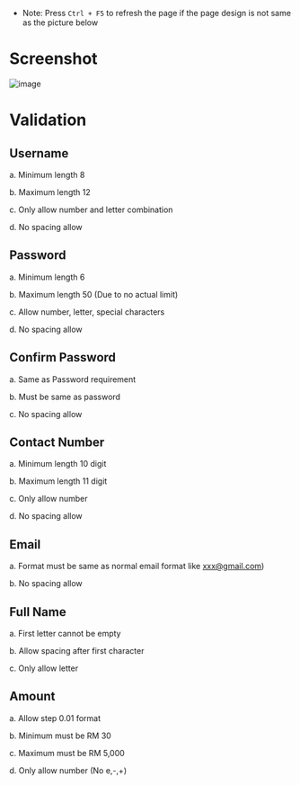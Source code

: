 * Note: Press ```Ctrl + F5``` to refresh the page if the page design is not same as the picture below

# Screenshot
![image](https://user-images.githubusercontent.com/52247950/121663348-e8a7f480-cad8-11eb-99da-ba68aba8a551.png)

# Validation
## Username
a.  Minimum length 8

b.  Maximum length 12

c.  Only allow number and letter combination

d.  No spacing allow

## Password
a.  Minimum length 6

b.  Maximum length 50 (Due to no actual limit)

c.  Allow number, letter, special characters

d.  No spacing allow

## Confirm Password
a.  Same as Password requirement

b.  Must be same as password

c.  No spacing allow

## Contact Number
a.  Minimum length 10 digit

b.  Maximum length 11 digit

c.  Only allow number

d.  No spacing allow

## Email 
a.  Format must be same as normal email format like xxx@gmail.com)

b.  No spacing allow

## Full Name
a.  First letter cannot be empty

b.  Allow spacing after first character

c.  Only allow letter

## Amount
a.  Allow step 0.01 format

b.  Minimum must be RM 30

c.  Maximum must be RM 5,000

d.  Only allow number (No e,-,+)
